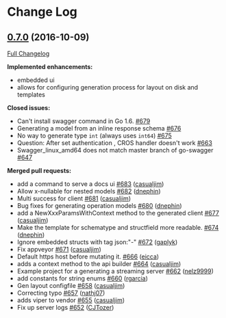 # Change Log

## [0.7.0](https://github.com/sidewalklabs/go-swagger/tree/0.7.0) (2016-10-09)
[Full Changelog](https://github.com/sidewalklabs/go-swagger/compare/0.6.0...0.7.0)

**Implemented enhancements:**

- embedded ui
- allows for configuring generation process for layout on disk and templates

**Closed issues:**

- Can't install swagger command in Go 1.6. [\#679](https://github.com/sidewalklabs/go-swagger/issues/679)
- Generating a model from an inline response schema [\#676](https://github.com/sidewalklabs/go-swagger/issues/676)
- No way to generate type `int` \(always uses `int64`\) [\#675](https://github.com/sidewalklabs/go-swagger/issues/675)
- Question: After set authentication , CROS handler doesn't work [\#663](https://github.com/sidewalklabs/go-swagger/issues/663)
- Swagger\_linux\_amd64 does not match master branch of go-swagger [\#647](https://github.com/sidewalklabs/go-swagger/issues/647)

**Merged pull requests:**

- add a command to serve a docs ui [\#683](https://github.com/sidewalklabs/go-swagger/pull/683) ([casualjim](https://github.com/casualjim))
- Allow x-nullable for nested models [\#682](https://github.com/sidewalklabs/go-swagger/pull/682) ([dnephin](https://github.com/dnephin))
- Multi success for client [\#681](https://github.com/sidewalklabs/go-swagger/pull/681) ([casualjim](https://github.com/casualjim))
- Bug fixes for generating operation models [\#680](https://github.com/sidewalklabs/go-swagger/pull/680) ([dnephin](https://github.com/dnephin))
- add a NewXxxParamsWithContext method to the generated client [\#677](https://github.com/sidewalklabs/go-swagger/pull/677) ([casualjim](https://github.com/casualjim))
- Make the template for schematype and structfield  more readable. [\#674](https://github.com/sidewalklabs/go-swagger/pull/674) ([dnephin](https://github.com/dnephin))
- Ignore embedded structs with tag json:"-" [\#672](https://github.com/sidewalklabs/go-swagger/pull/672) ([gaplyk](https://github.com/gaplyk))
- Fix appveyor [\#671](https://github.com/sidewalklabs/go-swagger/pull/671) ([casualjim](https://github.com/casualjim))
- Default https host before mutating it. [\#666](https://github.com/sidewalklabs/go-swagger/pull/666) ([eicca](https://github.com/eicca))
- adds a context method to the api builder [\#664](https://github.com/sidewalklabs/go-swagger/pull/664) ([casualjim](https://github.com/casualjim))
- Example project for a generating a streaming server [\#662](https://github.com/sidewalklabs/go-swagger/pull/662) ([nelz9999](https://github.com/nelz9999))
- add constants for string enums [\#660](https://github.com/sidewalklabs/go-swagger/pull/660) ([rgarcia](https://github.com/rgarcia))
- Gen layout configfile [\#658](https://github.com/sidewalklabs/go-swagger/pull/658) ([casualjim](https://github.com/casualjim))
- Correcting typo [\#657](https://github.com/sidewalklabs/go-swagger/pull/657) ([nathj07](https://github.com/nathj07))
- adds viper to vendor [\#655](https://github.com/sidewalklabs/go-swagger/pull/655) ([casualjim](https://github.com/casualjim))
- Fix up server logs [\#652](https://github.com/sidewalklabs/go-swagger/pull/652) ([CJTozer](https://github.com/CJTozer))

